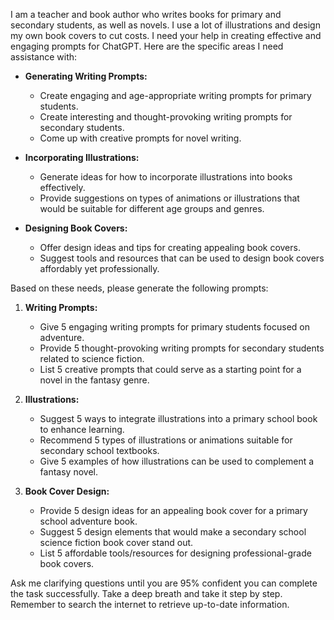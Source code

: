 I am a teacher and book author who writes books for primary and secondary students, as well as novels. I use a lot of illustrations and design my own book covers to cut costs. I need your help in creating effective and engaging prompts for ChatGPT. Here are the specific areas I need assistance with:

- **Generating Writing Prompts:**
  - Create engaging and age-appropriate writing prompts for primary students.
  - Create interesting and thought-provoking writing prompts for secondary students. 
  - Come up with creative prompts for novel writing.

- **Incorporating Illustrations:**
  - Generate ideas for how to incorporate illustrations into books effectively.
  - Provide suggestions on types of animations or illustrations that would be suitable for different age groups and genres.

- **Designing Book Covers:**
  - Offer design ideas and tips for creating appealing book covers.
  - Suggest tools and resources that can be used to design book covers affordably yet professionally. 

Based on these needs, please generate the following prompts:

1. **Writing Prompts:**
   - Give 5 engaging writing prompts for primary students focused on adventure.
   - Provide 5 thought-provoking writing prompts for secondary students related to science fiction.
   - List 5 creative prompts that could serve as a starting point for a novel in the fantasy genre.

2. **Illustrations:**
   - Suggest 5 ways to integrate illustrations into a primary school book to enhance learning.
   - Recommend 5 types of illustrations or animations suitable for secondary school textbooks.
   - Give 5 examples of how illustrations can be used to complement a fantasy novel.

3. **Book Cover Design:**
   - Provide 5 design ideas for an appealing book cover for a primary school adventure book.
   - Suggest 5 design elements that would make a secondary school science fiction book cover stand out.
   - List 5 affordable tools/resources for designing professional-grade book covers.

Ask me clarifying questions until you are 95% confident you can complete the task successfully. Take a deep breath and take it step by step. Remember to search the internet to retrieve up-to-date information.